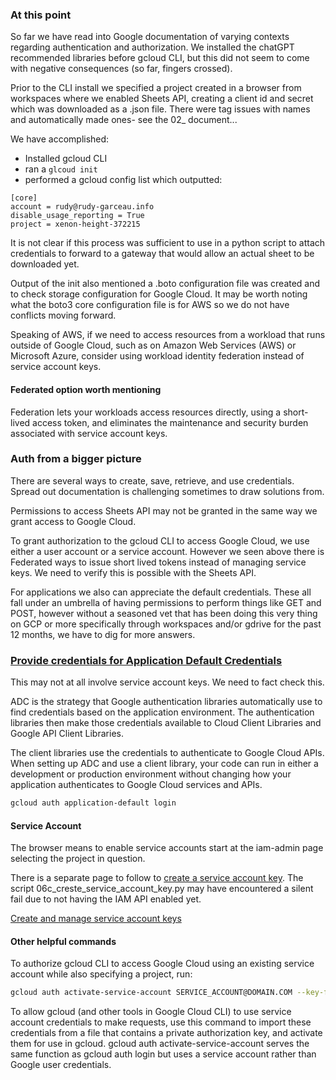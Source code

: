 ### At this point

So far we have read into Google documentation of varying contexts regarding authentication and authorization. We installed the chatGPT recommended libraries before gcloud CLI, but this did not seem to come with negative consequences (so far, fingers crossed). 

Prior to the CLI install we specified a project created in a browser from workspaces where we enabled Sheets API, creating a client id and secret which was downloaded as a .json file. There were tag issues with names and automatically made ones- see the 02_ document...

We have accomplished:

- Installed gcloud CLI 
- ran a `glcoud init` 
- performed a gcloud config list which outputted:
```
[core]
account = rudy@rudy-garceau.info
disable_usage_reporting = True
project = xenon-height-372215
```

It is not clear if this process was sufficient to use in a python script to attach credentials to forward to a gateway that would allow an actual sheet to be downloaded yet. 

Output of the init also mentioned a .boto configuration file was created and to check storage configuration for Google Cloud. It may be worth noting what the boto3 core configuration file is for AWS so we do not have conflicts moving forward.

Speaking of AWS, if we need to access resources from a workload that runs outside of Google Cloud, such as on Amazon Web Services (AWS) or Microsoft Azure, consider using workload identity federation instead of service account keys. 

#### Federated option worth mentioning

Federation lets your workloads access resources directly, using a short-lived access token, and eliminates the maintenance and security burden associated with service account keys.

### Auth from a bigger picture

There are several ways to create, save, retrieve, and use credentials. Spread out documentation is challenging sometimes to draw solutions from.

Permissions to access Sheets API may not be granted in the same way we grant access to Google Cloud.

To grant authorization to the gcloud CLI to access Google Cloud, we use either a user account or a service account. However we seen above there is Federated ways to issue short lived tokens instead of managing service keys. We need to verify this is possible with the Sheets API.

For applications we also can appreciate the default credentials. These all fall under an umbrella of having permissions to perform things like GET and POST, however without a seasoned vet that has been doing this very thing on GCP or more specifically through workspaces and/or gdrive for the past 12 months, we have to dig for more answers.

### [Provide credentials for Application Default Credentials](https://cloud.google.com/docs/authentication/provide-credentials-adc)

This may not at all involve service account keys. We need to fact check this.

ADC is the strategy that Google authentication libraries automatically use to find credentials based on the application environment. The authentication libraries then make those credentials available to Cloud Client Libraries and Google API Client Libraries. 

The client libraries use the credentials to authenticate to Google Cloud APIs. When setting up ADC and use a client library, your code can run in either a development or production environment without changing how your application authenticates to Google Cloud services and APIs.

```zsh
gcloud auth application-default login
```

#### Service Account 

The browser means to enable service accounts start at the iam-admin page selecting the project in question. 

There is a separate page to follow to [create a service account key](https://cloud.google.com/iam/docs/creating-managing-service-account-keys#creating). The script 06c_creste_service_account_key.py may have encountered a silent fail due to not having the IAM API enabled yet.

[Create and manage service account keys](https://cloud.google.com/iam/docs/creating-managing-service-account-keys)

#### Other helpful commands

To authorize gcloud CLI to access Google Cloud using an existing service account while also specifying a project, run:

```zsh
gcloud auth activate-service-account SERVICE_ACCOUNT@DOMAIN.COM --key-file=/path/key.json --project=PROJECT_ID

```
To allow gcloud (and other tools in Google Cloud CLI) to use service account credentials to make requests, use this command to import these credentials from a file that contains a private authorization key, and activate them for use in gcloud. gcloud auth activate-service-account serves the same function as gcloud auth login but uses a service account rather than Google user credentials.